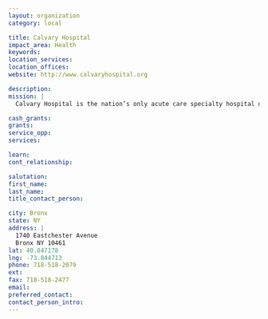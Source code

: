 ```yaml
---
layout: organization
category: local

title: Calvary Hospital
impact_area: Health
keywords: 
location_services: 
location_offices: 
website: http://www.calvaryhospital.org

description: 
mission: |
  Calvary Hospital is the nation’s only acute care specialty hospital devoted to the palliative care of adult patients with advanced cancer.

cash_grants: 
grants: 
service_opp: 
services: 

learn: 
cont_relationship: 

salutation: 
first_name: 
last_name: 
title_contact_person: 

city: Bronx
state: NY
address: |
  1740 Eastchester Avenue     
  Bronx NY 10461
lat: 40.847178
lng: -73.844713
phone: 718-518-2079
ext: 
fax: 718-518-2477
email: 
preferred_contact: 
contact_person_intro: 
---
```

